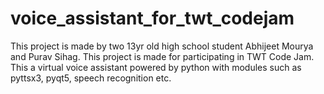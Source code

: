 # voice_assistant_for_twt_codejam
This project is made by two 13yr old high school student Abhijeet Mourya and Purav Sihag. This project is made for participating in TWT Code Jam. This a virtual voice assistant powered by python with modules such as pyttsx3, pyqt5, speech recognition etc.
